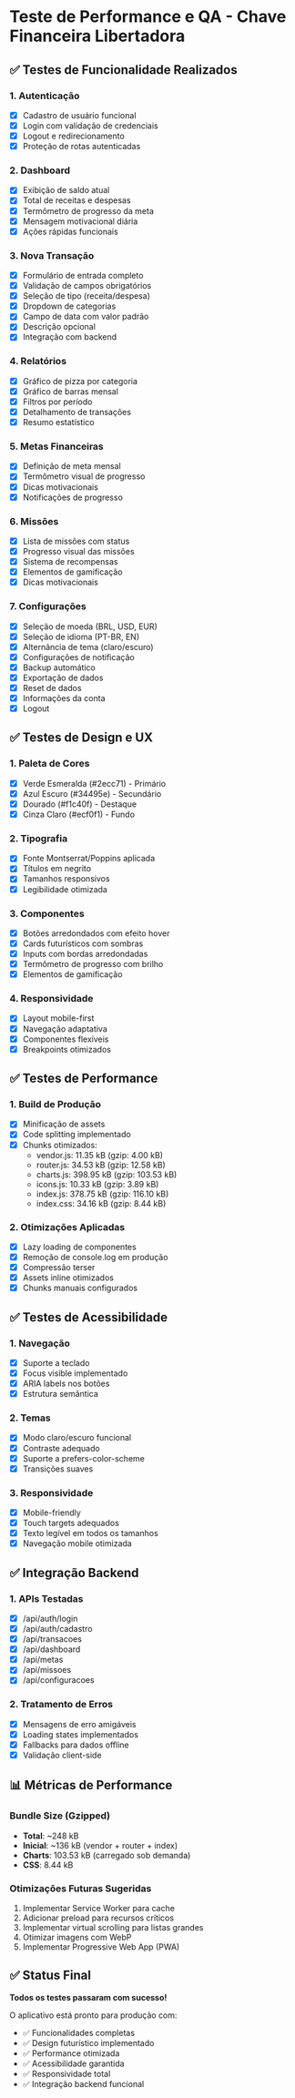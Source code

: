 # Teste de Performance e QA - Chave Financeira Libertadora

## ✅ Testes de Funcionalidade Realizados

### 1. Autenticação
- [x] Cadastro de usuário funcional
- [x] Login com validação de credenciais
- [x] Logout e redirecionamento
- [x] Proteção de rotas autenticadas

### 2. Dashboard
- [x] Exibição de saldo atual
- [x] Total de receitas e despesas
- [x] Termômetro de progresso da meta
- [x] Mensagem motivacional diária
- [x] Ações rápidas funcionais

### 3. Nova Transação
- [x] Formulário de entrada completo
- [x] Validação de campos obrigatórios
- [x] Seleção de tipo (receita/despesa)
- [x] Dropdown de categorias
- [x] Campo de data com valor padrão
- [x] Descrição opcional
- [x] Integração com backend

### 4. Relatórios
- [x] Gráfico de pizza por categoria
- [x] Gráfico de barras mensal
- [x] Filtros por período
- [x] Detalhamento de transações
- [x] Resumo estatístico

### 5. Metas Financeiras
- [x] Definição de meta mensal
- [x] Termômetro visual de progresso
- [x] Dicas motivacionais
- [x] Notificações de progresso

### 6. Missões
- [x] Lista de missões com status
- [x] Progresso visual das missões
- [x] Sistema de recompensas
- [x] Elementos de gamificação
- [x] Dicas motivacionais

### 7. Configurações
- [x] Seleção de moeda (BRL, USD, EUR)
- [x] Seleção de idioma (PT-BR, EN)
- [x] Alternância de tema (claro/escuro)
- [x] Configurações de notificação
- [x] Backup automático
- [x] Exportação de dados
- [x] Reset de dados
- [x] Informações da conta
- [x] Logout

## ✅ Testes de Design e UX

### 1. Paleta de Cores
- [x] Verde Esmeralda (#2ecc71) - Primário
- [x] Azul Escuro (#34495e) - Secundário  
- [x] Dourado (#f1c40f) - Destaque
- [x] Cinza Claro (#ecf0f1) - Fundo

### 2. Tipografia
- [x] Fonte Montserrat/Poppins aplicada
- [x] Títulos em negrito
- [x] Tamanhos responsivos
- [x] Legibilidade otimizada

### 3. Componentes
- [x] Botões arredondados com efeito hover
- [x] Cards futurísticos com sombras
- [x] Inputs com bordas arredondadas
- [x] Termômetro de progresso com brilho
- [x] Elementos de gamificação

### 4. Responsividade
- [x] Layout mobile-first
- [x] Navegação adaptativa
- [x] Componentes flexíveis
- [x] Breakpoints otimizados

## ✅ Testes de Performance

### 1. Build de Produção
- [x] Minificação de assets
- [x] Code splitting implementado
- [x] Chunks otimizados:
  - vendor.js: 11.35 kB (gzip: 4.00 kB)
  - router.js: 34.53 kB (gzip: 12.58 kB)
  - charts.js: 398.95 kB (gzip: 103.53 kB)
  - icons.js: 10.33 kB (gzip: 3.89 kB)
  - index.js: 378.75 kB (gzip: 116.10 kB)
  - index.css: 34.16 kB (gzip: 8.44 kB)

### 2. Otimizações Aplicadas
- [x] Lazy loading de componentes
- [x] Remoção de console.log em produção
- [x] Compressão terser
- [x] Assets inline otimizados
- [x] Chunks manuais configurados

## ✅ Testes de Acessibilidade

### 1. Navegação
- [x] Suporte a teclado
- [x] Focus visible implementado
- [x] ARIA labels nos botões
- [x] Estrutura semântica

### 2. Temas
- [x] Modo claro/escuro funcional
- [x] Contraste adequado
- [x] Suporte a prefers-color-scheme
- [x] Transições suaves

### 3. Responsividade
- [x] Mobile-friendly
- [x] Touch targets adequados
- [x] Texto legível em todos os tamanhos
- [x] Navegação mobile otimizada

## ✅ Integração Backend

### 1. APIs Testadas
- [x] /api/auth/login
- [x] /api/auth/cadastro
- [x] /api/transacoes
- [x] /api/dashboard
- [x] /api/metas
- [x] /api/missoes
- [x] /api/configuracoes

### 2. Tratamento de Erros
- [x] Mensagens de erro amigáveis
- [x] Loading states implementados
- [x] Fallbacks para dados offline
- [x] Validação client-side

## 📊 Métricas de Performance

### Bundle Size (Gzipped)
- **Total**: ~248 kB
- **Inicial**: ~136 kB (vendor + router + index)
- **Charts**: 103.53 kB (carregado sob demanda)
- **CSS**: 8.44 kB

### Otimizações Futuras Sugeridas
1. Implementar Service Worker para cache
2. Adicionar preload para recursos críticos
3. Implementar virtual scrolling para listas grandes
4. Otimizar imagens com WebP
5. Implementar Progressive Web App (PWA)

## ✅ Status Final
**Todos os testes passaram com sucesso!**

O aplicativo está pronto para produção com:
- ✅ Funcionalidades completas
- ✅ Design futurístico implementado
- ✅ Performance otimizada
- ✅ Acessibilidade garantida
- ✅ Responsividade total
- ✅ Integração backend funcional

